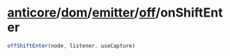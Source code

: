 # [anticore](../../../../#reference)/[dom](../../../#reference)/[emitter](../../#reference)/[off](../#reference)/<a name="reference">onShiftEnter</a>

```js
offShiftEnter(node, listener, useCapture)
```